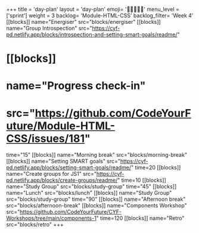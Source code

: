 +++
title = 'day-plan'
layout = 'day-plan'
emoji= '🧑🏽‍🤝‍🧑🏽'
menu_level = ['sprint']
weight = 3
backlog= 'Module-HTML-CSS'
backlog_filter= 'Week 4'
[[blocks]]
name="Energiser"
src="blocks/energiser"
[[blocks]]
name="Group Introspection"
src="https://cyf-pd.netlify.app/blocks/introspection-and-setting-smart-goals/readme/"
# [[blocks]]
# name="Progress check-in"
# src="https://github.com/CodeYourFuture/Module-HTML-CSS/issues/181"
time="15"
[[blocks]]
name="Morning break"
src="blocks/morning-break"
[[blocks]]
name="Setting SMART goals"
src="https://cyf-pd.netlify.app/blocks/setting-smart-goals/readme/"
time=20
[[blocks]]
name="Create groups for JS1"
src="https://cyf-pd.netlify.app/blocks/create-groups/readme/"
time=10
[[blocks]]
name="Study Group"
src="blocks/study-group"
time="45"
[[blocks]]
name="Lunch"
src="blocks/lunch"
[[blocks]]
name="Study Group"
src="blocks/study-group"
time="90"
[[blocks]]
name="Afternoon break"
src="blocks/afternoon-break"
[[blocks]]
name="Components Workshop"
src="https://github.com/CodeYourFuture/CYF-Workshops/tree/main/components-1"
time=120
[[blocks]]
name="Retro"
src="blocks/retro"
+++
